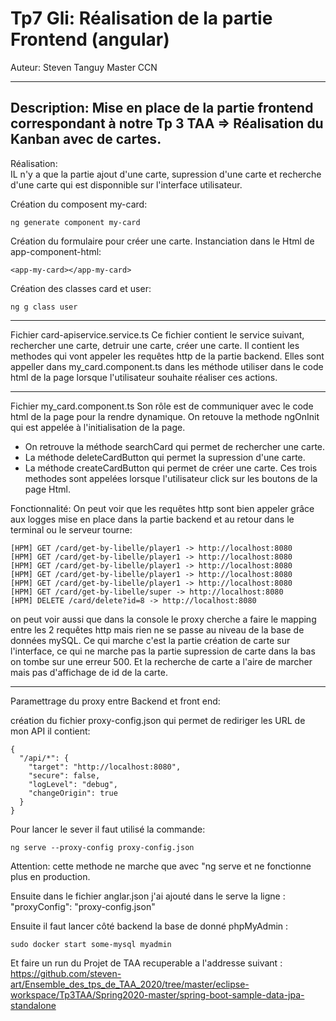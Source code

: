 # Tp7 Gli: Réalisation de la partie Frontend (angular)

Auteur: Steven Tanguy
Master CCN

---

## Description: Mise en place de la partie frontend correspondant à notre Tp 3 TAA => Réalisation du Kanban avec de cartes.

Réalisation:  
IL n'y a que la partie ajout d'une carte, supression d'une carte et recherche d'une carte qui est disponnible sur l'interface utilisateur.

Création du composent my-card:

```
ng generate component my-card

```

Création du formulaire pour créer une carte.
Instanciation dans le Html de app-component-html:

```
<app-my-card></app-my-card>

```

Création des classes card et user:

```
ng g class user

```

---

Fichier card-apiservice.service.ts
Ce fichier contient le service suivant, rechercher une carte, detruir une carte, créer une carte. Il contient les methodes qui vont appeler les requêtes http de la partie backend.
Elles sont appeller dans my_card.component.ts dans les méthode utiliser dans le code html de la page lorsque l'utilisateur souhaite réaliser ces actions.

---

Fichier my_card.component.ts
Son rôle est de communiquer avec le code html de la page pour la rendre dynamique. On retouve la methode ngOnInit qui est appelée à l'initialisation de la page.

- On retrouve la méthode searchCard qui permet de rechercher une carte.
- La méthode deleteCardButton qui permet la supression d'une carte.
- La méthode createCardButton qui permet de créer une carte.
  Ces trois methodes sont appelées lorsque l'utilisateur click sur les boutons de la page Html.

Fonctionnalité:
On peut voir que les requêtes http sont bien appeler grâce aux logges mise en place dans la partie backend et au retour dans le terminal ou le serveur tourne:

```
[HPM] GET /card/get-by-libelle/player1 -> http://localhost:8080
[HPM] GET /card/get-by-libelle/player1 -> http://localhost:8080
[HPM] GET /card/get-by-libelle/player1 -> http://localhost:8080
[HPM] GET /card/get-by-libelle/player1 -> http://localhost:8080
[HPM] GET /card/get-by-libelle/player1 -> http://localhost:8080
[HPM] GET /card/get-by-libelle/super -> http://localhost:8080
[HPM] DELETE /card/delete?id=8 -> http://localhost:8080
```

on peut voir aussi que dans la console le proxy cherche a faire le mapping entre les 2 requêtes http mais rien ne se passe au niveau de la base de données mySQL.
Ce qui marche c'est la partie création de carte sur l'interface, ce qui ne marche pas la partie supression de carte dans la bas on tombe sur une erreur 500. Et la recherche de carte a l'aire de marcher mais pas d'affichage de id de la carte.

---

Paramettrage du proxy entre Backend et front end:

création du fichier proxy-config.json qui permet de rediriger les URL de mon API il contient:

```
{
  "/api/*": {
    "target": "http://localhost:8080",
    "secure": false,
    "logLevel": "debug",
    "changeOrigin": true
  }
}
```

Pour lancer le sever il faut utilisé la commande:

```
ng serve --proxy-config proxy-config.json

```

Attention: cette methode ne marche que avec "ng serve et ne fonctionne plus en production.

Ensuite dans le fichier anglar.json j'ai ajouté dans le serve la ligne : "proxyConfig": "proxy-config.json"

Ensuite il faut lancer côté backend la base de donné phpMyAdmin :

```
sudo docker start some-mysql myadmin

```

Et faire un run du Projet de TAA recuperable a l'addresse suivant : https://github.com/steven-art/Ensemble_des_tps_de_TAA_2020/tree/master/eclipse-workspace/Tp3TAA/Spring2020-master/spring-boot-sample-data-jpa-standalone
